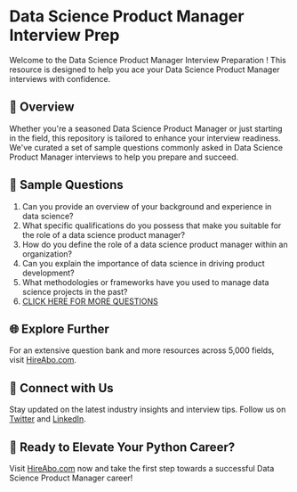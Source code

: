 # Data Science Product Manager Interview Prep

Welcome to the Data Science Product Manager Interview Preparation ! This resource is designed to help you ace your Data Science Product Manager interviews with confidence.

## 🚀 Overview

Whether you're a seasoned Data Science Product Manager or just starting in the field, this repository is tailored to enhance your interview readiness. We've curated a set of sample questions commonly asked in Data Science Product Manager interviews to help you prepare and succeed.

## 📝 Sample Questions

1. Can you provide an overview of your background and experience in data science?
2. What specific qualifications do you possess that make you suitable for the role of a data science product manager?
3. How do you define the role of a data science product manager within an organization?
4. Can you explain the importance of data science in driving product development?
5. What methodologies or frameworks have you used to manage data science projects in the past?
6. [CLICK HERE FOR MORE QUESTIONS](https://hireabo.com/job/0_3_32/Data%20Science%20Product%20Manager)

## 🌐 Explore Further

For an extensive question bank and more resources across 5,000 fields, visit [HireAbo.com](https://www.hireabo.com).

## 📱 Connect with Us

Stay updated on the latest industry insights and interview tips. Follow us on [Twitter](https://twitter.com/hireabo) and [LinkedIn](https://www.linkedin.com/in/hire-abo-3609972a8/).

## 🚀 Ready to Elevate Your Python Career?

Visit [HireAbo.com](https://www.hireabo.com) now and take the first step towards a successful Data Science Product Manager career!